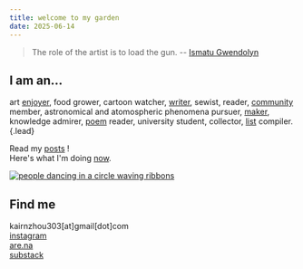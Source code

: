 ```yaml
---
title: welcome to my garden
date: 2025-06-14
---
```


 > The role of the artist is to load the gun. -- [Ismatu Gwendolyn](https://youtu.be/QZTa9cqDVHM?si=94xDXtP04_VARzVh&t=616)

## I am an...
art [enjoyer](/categories/on-art), food grower, cartoon watcher, [writer](/categories/my-words), sewist, reader, [community](/categories/my-community) member, astronomical and atomospheric phenomena pursuer, [maker](/categories/my-art), knowledge admirer, [poem](/categories/my-art) reader, university student, collector, [list](/myfavs) compiler.
{.lead}

Read my [posts](/posts) !\
Here's what I'm doing [now](/now).

[![people dancing in a circle waving ribbons](/images/open-air.png "Open Air - Runaway Moon")](https://runawaymoon.org/open-air)

## Find me
kairnzhou303[at]gmail[dot]com\
[instagram](https://www.instagram.com/_kairning/)\
[are.na](https://www.are.na/kairn-zhou/channels)\
[substack](https://kairning.substack.com/)